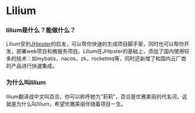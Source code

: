 # Lilium
### lilium是什么？能做什么？
Lilium受到[JHipster](https://www.jhipster.tech)的启发，可以帮你快速的生成项目脚手架，同时也可以帮你开发，部署web项目和微服务项目。Lilium在JHipster的基础上，添加了国内使用较多的技术：如mybatis，nacos，zk，rocketmq等，同时还新增了和国内云厂商的产品进行快速集成。

### 为什么叫lilium
lilium翻译成中文叫百合，你可以称呼她为“莉莉”，百合是优雅美丽的代名词，这就是为什么叫lilium，希望优雅美丽伴随着项目一生。

